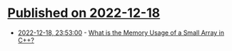# [Published on 2022-12-18](index.md)

* [2022-12-18, 23:53:00](https://soylentnews.org/article.pl?sid=22/12/17/2114249&from=rss) - [What is the Memory Usage of a Small Array in C++?](https://soylentnews.org/article.pl?sid=22/12/17/2114249&from=rss)
